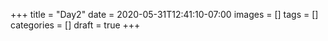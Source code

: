+++
title = "Day2"
date = 2020-05-31T12:41:10-07:00
images = []
tags = []
categories = []
draft = true
+++
